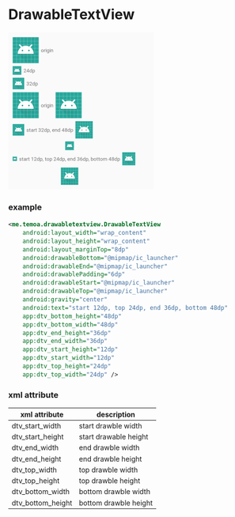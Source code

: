 # DrawableTextView

![example](art/1.png)

### example

```xml
<me.temoa.drawabletextview.DrawableTextView
    android:layout_width="wrap_content"
    android:layout_height="wrap_content"
    android:layout_marginTop="8dp"
    android:drawableBottom="@mipmap/ic_launcher"
    android:drawableEnd="@mipmap/ic_launcher"
    android:drawablePadding="6dp"
    android:drawableStart="@mipmap/ic_launcher"
    android:drawableTop="@mipmap/ic_launcher"
    android:gravity="center"
    android:text="start 12dp, top 24dp, end 36dp, bottom 48dp"
    app:dtv_bottom_height="48dp"
    app:dtv_bottom_width="48dp"
    app:dtv_end_height="36dp"
    app:dtv_end_width="36dp"
    app:dtv_start_height="12dp"
    app:dtv_start_width="12dp"
    app:dtv_top_height="24dp"
    app:dtv_top_width="24dp" />
```
### xml attribute

xml attribute | description 
--- | ---
dtv_start_width | start drawble width
dtv_start_height | start drawable height
dtv_end_width | end drawble width
dtv_end_height | end drawble height
dtv_top_width | top drawble width
dtv_top_height | top drawble height
dtv_bottom_width | bottom drawble width
dtv_bottom_height | bottom drawble height
